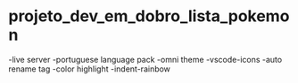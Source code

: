 # projeto_dev_em_dobro_lista_pokemon


-live server
-portuguese language pack 
-omni theme
-vscode-icons
-auto rename tag
-color highlight
-indent-rainbow
